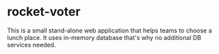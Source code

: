 # rocket-voter

This is a small stand-alone web application that helps teams to choose a lunch place.
It uses in-memory database that's why no additional DB services needed.
